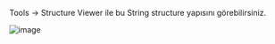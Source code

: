Tools -> Structure Viewer ile bu String structure yapısını görebilirsiniz.

![image](https://github.com/user-attachments/assets/96f5512d-db18-4277-a164-549ade406421)

